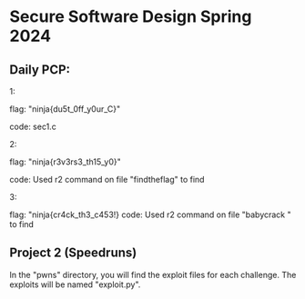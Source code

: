 # Secure Software Design Spring 2024

## Daily PCP:
 1: 
   
flag: "ninja{du5t_0ff_y0ur_C}"
   
code: sec1.c

 
 2: 
   
   flag: "ninja{r3v3rs3_th15_y0}"
  
   code: Used r2 command on file "findtheflag" to find
 
 
 3:
  
   flag: "ninja{cr4ck_th3_c453!}
   code: Used r2 command on file "babycrack " to find



## Project 2 (Speedruns)
In the "pwns" directory, you will find the exploit files for each challenge.
The exploits will be named "exploit.py".
